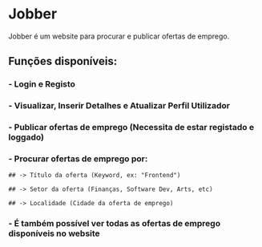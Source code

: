 # Jobber

Jobber é um website para procurar e publicar ofertas de emprego.

## Funções disponíveis:

### - Login e Registo

### - Visualizar, Inserir Detalhes e Atualizar Perfil Utilizador

### - Publicar ofertas de emprego (Necessita de estar registado e loggado)

### - Procurar ofertas de emprego por:

    ## -> Título da oferta (Keyword, ex: "Frontend")
    
    ## -> Setor da oferta (Finanças, Software Dev, Arts, etc)
    
    ## -> Localidade (Cidade da oferta de emprego)

### - É também possível ver todas as ofertas de emprego disponíveis no website
